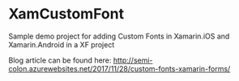 # XamCustomFont
Sample demo project for adding Custom Fonts in Xamarin.iOS and Xamarin.Android in a XF project

Blog article can be found here: http://semi-colon.azurewebsites.net/2017/11/28/custom-fonts-xamarin-forms/
